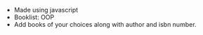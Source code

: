 - Made using javascript
- Booklist: OOP
- Add books of your choices along with author and isbn number.
